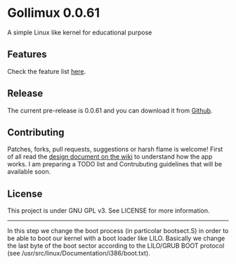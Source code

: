 # Gollimux 0.0.61

A simple Linux like kernel for educational purpose

## Features

Check the feature list [here](https://github.com/sasadangelo/gollumix/wiki).

## Release

The current pre-release is 0.0.61 and you can download it from [Github](https://github.com/sasadangelo/gollumix/releases).

## Contributing

Patches, forks, pull requests, suggestions or harsh flame is welcome! First of all read the [design document on the wiki](https://github.com/sasadangelo/gollumix/wiki/Design) to understand how the app works. I am preparing a TODO list and Contrubuting guidelines that will be available soon.

## License

This project is under GNU GPL v3. See LICENSE for more information.

----------------------------------------------------------------------------------------------
In this step we change the boot process (in particolar bootsect.S) in order
to be able to boot our kernel with a boot loader like LILO.
Basically we change the last byte of the boot sector according to the
LILO/GRUB BOOT protocol (see /usr/src/linux/Documentation/i386/boot.txt).
